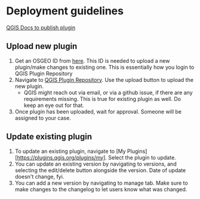 # Deployment guidelines

[QGIS Docs to publish plugin](https://plugins.qgis.org/publish/)

## Upload new plugin

1. Get an OSGEO ID from [here](https://www.osgeo.org/community/getting-started-osgeo/osgeo_userid/). This ID is needed to upload a new plugin/make changes to existing one. This is essentially how you login to QGIS Plugin Repository
2. Navigate to [QGIS Plugin Repository](https://plugins.qgis.org/plugins/). Use the upload button to upload the new plugin.
    - QGIS might reach out via email, or via a github issue, if there are any requirements missing. This is true for existing plugin as well. Do keep an eye out for that.
3. Once plugin has been uploaded, wait for approval. Someone will be assigned to your case.

## Update existing plugin
1. To update an existing plugin, navigate to [My Plugins][https://plugins.qgis.org/plugins/my]. Select the plugin to update.
2. You can update an existing version by navigating to versions, and selecting the edit/delete button alongside the version. Date of update doesn't change, fyi.
1. You can add a new version by navigating to manage tab. Make sure to make changes to the changelog to let users know what was changed.